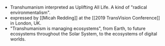 - Transhumanism interpreted as Uplifting All Life. A kind of "radical environmentalism".
- expressed by [[Micah Redding]] at the [[2019 TransVision Conference]] in London, UK.
- "Transhumanism is managing ecosystems", from Earth, to future ecosystems throughout the Solar System, to the ecosystems of digital worlds.
